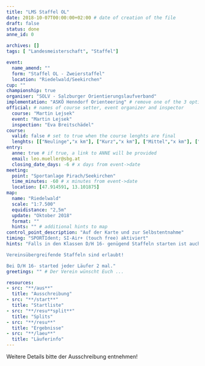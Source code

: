 ```yaml
---
title: "LMS Staffel OL"
date: 2018-10-07T00:00:00+02:00 # date of creation of the file
draft: false
status: done
anne_id: 0

archives: []
tags: [ "Landesmeisterschaft", "Staffel"]

event:
  name_amend: ""
  form: "Staffel OL - Zweierstaffel"
  location: "Riedelwald/Seekirchen"
cup: ""
championship: true
organiser: "SOLV - Salzburger Orientierungslaufverband"
implementation: "ASKÖ Henndorf Orienteering" # remove one of the 3 options
official: # names of course setter, event organizer and inspector
  course: "Martin Lejsek"
  event: "Martin Lejsek"
  inspection: "Eva Breitschädel"
course:
  valid: false # set to true when the course lenghts are final
  lenghts: [["Neulinge","x km"], ["Kurz","x km"], ["Mittel","x km"], ["Lang","x km"]]
entry:
  anne: true # if true, a link to ANNE will be provided
  email: leo.mueller@sbg.at
  closing_date_days: -6 # x days from event->date
meeting:
  point: "Sportanlage Pirach/Seekirchen"
  time_minutes: -60 # x minutes from event->date
  location: [47.914591, 13.101875]
map:
  name: "Riedelwald"
  scale: "1:7.500"
  equidistance: "2,5m"
  update: "Oktober 2018"
  format: ""
  hints: "" # additional hints to map
control_point_description: "Auf der Karte und zur Selbstentnahme"
timing: "SPORTIdent; SI-Air+ (touch free) aktiviert"
hints: "Falls in den Klassen D/H 16- genügend Staffeln starten ist auch eine Extrawertung für D/H 45- möglich.

Vereinsübergreifende Staffeln sind erlaubt!

Bei D/H 16- started jeder Läufer 2 mal."
greetings: "" # Der Verein wünscht Euch ...

resources:
- src: "**/aus**"
  title: "Ausschreibung"
- src: "**/start**"
  title: "Startliste"
- src: "**/resu**split**"
  title: "Splits"
- src: "**/resu**"
  title: "Ergebnisse"
- src: "**/laeu**"
  title: "Läuferinfo"
---
```


Weitere Details bitte der Ausschreibung entnehmen!
